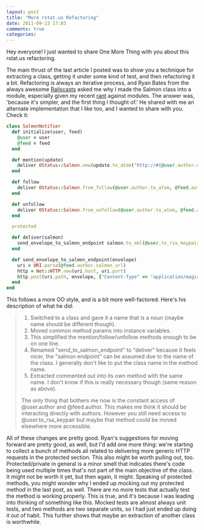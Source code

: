 ```yaml
---
layout: post
title: "More rstat.us Refactoring"
date: 2011-09-23 17:03
comments: true
categories:
---
```


Hey everyone! I just wanted to share One More Thing with you about this rstat.us
refactoring.

The main thrust of the last article I posted was to show you a technique for
extracting a class, getting it under some kind of test, and then refactoring it
a bit. Refactoring is always an iterative process, and Ryan Bates from the
always awesome [Railscasts](http://railscasts.com) asked me why I made the
Salmon class into a module, especially given my recent [rant](/2011/09/06/the-secret-to-rails-oo-design.html)
against modules. The answer was, 'because it's simpler, and the first thing
I thought of.' He shared with me an alternate implementation that I like too,
and I wanted to share with you. Check it:

``` ruby app/models/salmon_notifier.rb
class SalmonNotifier
  def initialize(user, feed)
    @user = user
    @feed = feed
  end

  def mention(update)
    deliver OStatus::Salmon.new(update.to_atom("http://#{@user.author.domain}/"))
  end

  def follow
    deliver OStatus::Salmon.from_follow(@user.author.to_atom, @feed.author.to_atom)
  end

  def unfollow
    deliver OStatus::Salmon.from_unfollow(@user.author.to_atom, @feed.author.to_atom)
  end

  protected

  def deliver(salmon)
    send_envelope_to_salmon_endpoint salmon.to_xml(@user.to_rsa_keypair)
  end

  def send_envelope_to_salmon_endpoint(envelope)
    uri = URI.parse(@feed.author.salmon_url)
    http = Net::HTTP.new(uri.host, uri.port)
    http.post(uri.path, envelope, {"Content-Type" => "application/magic-envelope+xml"})
  end
end
```

This follows a more OO style, and is a bit more well-factored. Here's his
description of what he did:

> 1. Switched to a class and gave it a name that is a noun (maybe name
> should be different though).
> 2. Moved common method params into instance variables.
> 3. This simplified the mention/follow/unfollow methods enough to be on one line.
> 4. Renamed "send_to_salmon_endpoint" to "deliver" because it feels
> nicer, the "salmon endpoint" can be assumed due to the name of the
> class. I generally don't like to put the class name in the method
> name.
> 5. Extracted commented out into its own method with the same name. I
> don't know if this is really necessary though (same reason as above).
> 
> The only thing that bothers me now is the constant access of
> @user.author and @feed.author. This makes me think it should be
> interacting directly with authors. However you still need access to
> @user.to_rsa_keypair but maybe that method could be moved elsewhere
> more accessible.

All of these changes are pretty good. Ryan's suggestions for moving forward are
pretty good, as well, but I'd add one more thing: we're starting to collect a
bunch of methods all related to delivering more generic HTTP requests in the
protected section. This also might be worth pulling out, too.  Protected/private
in general is a minor smell that indicates there's code being used multiple
times that's not part of the main objective of the class.  It might not be worth
it yet, but then again, it might. Speaking of protected methods, you might
wonder why I ended up mocking out my protected method in the last post, as well.
There are no more tests that actually test the method is working properly.  This
is true, and it's because I was leading into thinking of something like this.
Mocked tests are almost always unit tests, and two methods are two separate
units, so I had just ended up doing it out of habit. This further shows that
maybe an extraction of another class is worthwhile.
